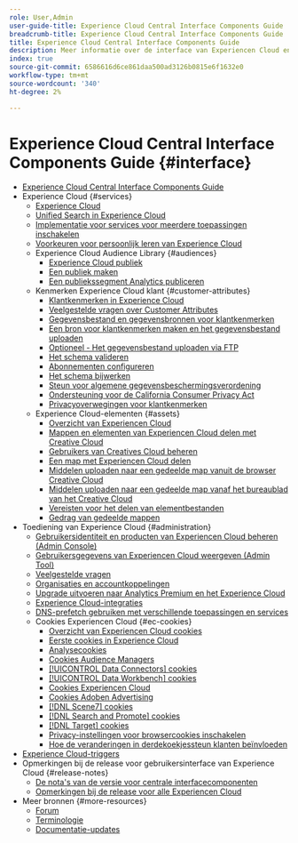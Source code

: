 ```yaml
---
role: User,Admin
user-guide-title: Experience Cloud Central Interface Components Guide
breadcrumb-title: Experience Cloud Central Interface Components Guide
title: Experience Cloud Central Interface Components Guide
description: Meer informatie over de interface van Experiencen Cloud en voorkeuren voor gebruikersaccounts. Leer hoe u naar zakelijke objecten kunt zoeken en gebruikers en producten kunt beheren. Klantkenmerken, Audience Library, cookies en share Experience Cloud Assets configureren.
index: true
source-git-commit: 6586616d6ce861daa500ad3126b0815e6f1632e0
workflow-type: tm+mt
source-wordcount: '340'
ht-degree: 2%

---
```



# Experience Cloud Central Interface Components Guide {#interface}

+ [Experience Cloud Central Interface Components Guide](experience-cloud.md)
+ Experience Cloud {#services}
   + [Experience Cloud](core-services-landing.md)
   + [Unified Search in Experience Cloud](search-experience-cloud.md)
   + [Implementatie voor services voor meerdere toepassingen inschakelen](core-services.md)
   + [Voorkeuren voor persoonlijk leren van Experience Cloud](personalized-learning-preferences.md)
   + Experience Cloud Audience Library {#audiences}
      + [Experience Cloud publiek](audience-library.md)
      + [Een publiek maken](t-audience-create.md)
      + [Een publiekssegment Analytics publiceren](t-publish-audience-segment.md)
   + Kenmerken Experience Cloud klant {#customer-attributes}
      + [Klantkenmerken in Experience Cloud](attributes.md)
      + [Veelgestelde vragen over Customer Attributes](faq-crs.md)
      + [Gegevensbestand en gegevensbronnen voor klantkenmerken](crs-data-file.md)
      + [Een bron voor klantkenmerken maken en het gegevensbestand uploaden](t-crs-usecase.md)
      + [Optioneel - Het gegevensbestand uploaden via FTP](t-upload-attributes-ftp.md)
      + [Het schema valideren](validate-schema.md)
      + [Abonnementen configureren](subscription.md)
      + [Het schema bijwerken](t-update-schema.md)
      + [Steun voor algemene gegevensbeschermingsverordening](gdpr.md)
      + [Ondersteuning voor de California Consumer Privacy Act](ccpa.md)
      + [Privacyoverwegingen voor klantkenmerken](privacy-mac.md)
   + Experience Cloud-elementen {#assets}
      + [Overzicht van Experiencen Cloud](experience-cloud-assets.md)
      + [Mappen en elementen van Experiencen Cloud delen met Creative Cloud](creative-cloud.md)
      + [Gebruikers van Creatives Cloud beheren](t-admin-add-cc-user.md)
      + [Een map met Experiencen Cloud delen](t-share-creative-cloud.md)
      + [Middelen uploaden naar een gedeelde map vanuit de browser Creative Cloud](t-upload-asset-cc.md)
      + [Middelen uploaden naar een gedeelde map vanaf het bureaublad van het Creative Cloud](t-cc-asset-upload-thor.md)
      + [Vereisten voor het delen van elementbestanden](assets-file-reqs.md)
      + [Gedrag van gedeelde mappen](asset-behavior.md)
+ Toediening van Experience Cloud {#administration}
   + [Gebruikersidentiteit en producten van Experiencen Cloud beheren (Admin Console)](admin-getting-started.md)
   + [Gebruikersgegevens van Experiencen Cloud weergeven (Admin Tool)](admin-tool-experience-cloud.md)
   + [Veelgestelde vragen](faq.md)
   + [Organisaties en accountkoppelingen](organizations.md)
   + [Upgrade uitvoeren naar Analytics Premium en het Experience Cloud](upgrade-to-analytics-premium.md)
   + [Experience Cloud-integraties](marketing-cloud-integrations.md)
   + [DNS-prefetch gebruiken met verschillende toepassingen en services](dns-prefetch.md)
   + Cookies Experiencen Cloud {#ec-cookies}
      + [Overzicht van Experiencen Cloud cookies](cookies-privacy.md)
      + [Eerste cookies in Experience Cloud](cookies-first-party.md)
      + [Analysecookies](cookies-analytics.md)
      + [Cookies Audience Managers](cookies-am.md)
      + [[!UICONTROL Data Connectors] cookies](cookies-dc.md)
      + [[!UICONTROL Data Workbench] cookies](cookies-insight.md)
      + [Cookies Experiencen Cloud](cookies-mc.md)
      + [Cookies Adoben Advertising](cookies-advertising-cloud.md)
      + [[!DNL Scene7] cookies](cookies-s7.md)
      + [[!DNL Search and Promote] cookies](cookies-snp.md)
      + [[!DNL Target] cookies](cookies-target.md)
      + [Privacy-instellingen voor browsercookies inschakelen](browser-cookie-settings.md)
      + [Hoe de veranderingen in derdekoekjessteun klanten beïnvloeden](cookies-thirdparty.md)
+ [Experience Cloud-triggers](triggers.md)
+ Opmerkingen bij de release voor gebruikersinterface van Experience Cloud {#release-notes}
   + [De nota&#39;s van de versie voor centrale interfacecomponenten](release-notes.md)
   + [Opmerkingen bij de release voor alle Experiencen Cloud](https://experienceleague.adobe.com/docs/release-notes/experience-cloud/current.html?lang=en)
+ Meer bronnen {#more-resources}
   + [Forum](https://experienceleaguecommunities.adobe.com/)
   + [Terminologie](terms.md)
   + [Documentatie-updates](doc-updates.md)
